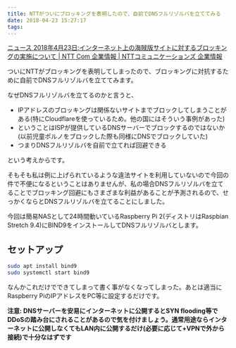 ```yaml
---
title: NTTがついにブロッキングを表明したので、自前でDNSフルリゾルバを立ててみる
date: 2018-04-23 15:27:17
tags:
---
```


[ニュース 2018年4月23日:インターネット上の海賊版サイトに対するブロッキングの実施について | NTT Com 企業情報 | NTTコミュニケーションズ 企業情報](https://www.ntt.com/about-us/press-releases/news/article/2018/0423.html)

ついにNTTがブロッキングを表明してしまったので、ブロッキングに対抗するために自前でDNSフルリゾルバを立ててみます。

<!-- more -->

なぜDNSフルリゾルバを立てるのかと言うと、

- IPアドレスのブロッキングは関係ないサイトまでブロックしてしまうことがある(特にCloudflareを使っているため。他の国にはそういう事例があった)
- ということはISPが提供しているDNSサーバーでブロックするのではないか (以前児童ポルノをブロックした際も同様にDNSでブロックしていた)
- つまりDNSフルリゾルバを自前で立てれば回避できる

という考えからです。

そもそも私は例に上げられているような違法サイトを利用していないので今回の件で不便になるということはありませんが、私の場合DNSフルリゾルバを立てることでブロッキング回避にもさまざまな利益があることが予測されるので、せっかくならとDNSフルリゾルバを立てることにしました。

今回は簡易NASとして24時間動いているRaspberry Pi 2(ディストリはRaspbian Stretch 9.4)にBIND9をインストールしてDNSフルリゾルバとします。

## セットアップ

```sh
sudo apt install bind9
sudo systemctl start bind9
```

なんかこれだけでできてしまって書く事がなくなってしまった。あとは適当にRaspberry PiのIPアドレスをPC等に設定するだけです。

**注意: DNSサーバーを安易にインターネットに公開するとSYN flooding等でDDoSの踏み台にされることがあるので気を付けましょう。通常用途ならインターネットに公開しなくてもLAN内に公開するだけ(必要に応じて+VPNで外から接続)で十分なはずです**
